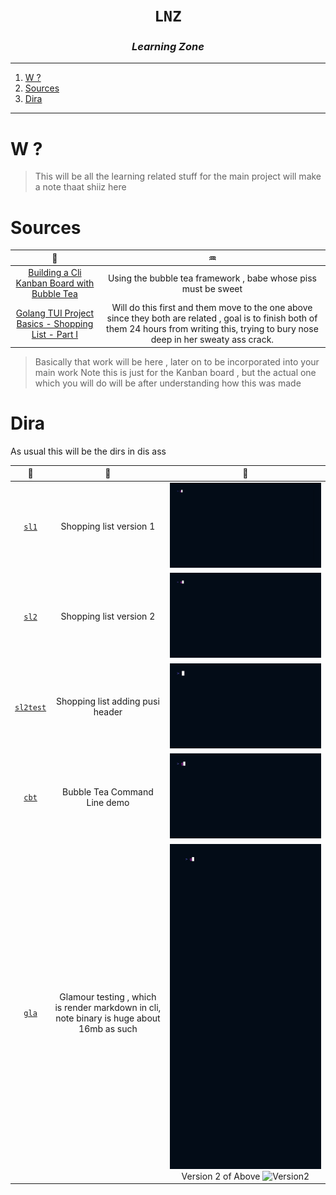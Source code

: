 <h1 align="center"><code>LNZ</code></h1>
<h3 align="center"><i> Learning Zone </i></h2>

---

1. [W ?](#w-)
2. [Sources](#sources)
3. [Dira](#dira)

---

# W ?

> This will be all the learning related stuff for the main project will make a note thaat shiiz here

# Sources

| 🦓 |♒                                                                                              |
| :---------------------------------------------------------------------------------------------------------------------: | :------------------------------------------------------------------------------------------------------------------------------------------------------------------------------------------: |
| [Building a Cli Kanban Board with Bubble Tea](https://www.youtube.com/playlist?list=PLLLtqOZfy0pcFoSIeGXO-SOaP9qLqd_H6) |                                                                Using the bubble tea framework , babe whose piss must be sweet                                                                |
|         [Golang TUI Project Basics - Shopping List - Part I](https://youtu.be/5lxQJS3b38w?si=1JHGxlm1kITLhqYC)          | Will do this first and them move to the one above since they both are related , goal is to finish both of them 24 hours from writing this, trying to bury nose deep in her sweaty ass crack. |

> Basically that work will be here , later on to be incorporated into your main work
> Note this is just for the Kanban board , but the actual one which you will do will be after understanding how this was made

# Dira 

As usual this will be the dirs in dis ass

🥇 | 👚 | 👙
|:--:|:--:|:--:|
[`sl1`](./sl1/) | Shopping list version 1 | ![](./sl1/demo/sl1.gif)
[`sl2`](./sl2/) | Shopping list version 2 | ![](./sl2/demo/sl2.gif)
[`sl2test`](./sl2test) | Shopping list adding pusi header  | ![](./slt2test/demo/sl2test.gif)
[`cbt`](./cbt/) | Bubble Tea Command Line demo| ![](./cbt/demo/cbt.gif)
[`gla`](./gla/) | Glamour testing , which is render markdown in cli, note binary is huge about 16mb as such  | ![](./gla/demo/gla.gif) <br> Version 2 of Above ![Version2](https://vhs.charm.sh/vhs-1XkHE9N1khJBzG5FXgqYJP.gif)